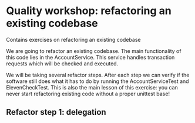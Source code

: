 # Quality workshop: refactoring an existing codebase
Contains exercises on refactoring an existing codebase

We are going to refactor an existing codebase.
The main functionality of this code lies in the AccountService. This service handles transaction requests which will be checked and executed.

We will be taking several refactor steps. After each step we can verify if the software still does what it has to do by running the AccountServiceTest and ElevenCheckTest.
This is also the main lesson of this exercise: you can never start refactoring existing code without a proper unittest base!

## Refactor step 1: delegation
